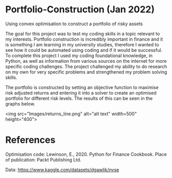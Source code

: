 # Portfolio-Construction (Jan 2022)
Using convex optimisation to construct a portfolio of risky assets

The goal for this project was to test my coding skills in a topic relevant to my interests. Portfolio construction is incredibly important in finance and it is something I am learning in my university studies, therefore I wanted to see how it could be automated using coding and if it would be successful. To complete this project I used my coding foundational knowledge, in Python, as well as information from various sources on the internet for more specific coding challenges. The project challenged my ability to do research on my own for very specific problems and strengthened my problem solving skills.

The portfolio is constructed by setting an objective function to maximise risk adjusted returns and entering it into a solver to create an optimised portfolio for different risk levels.
The results of this can be seen in the graphs below.


<img src="Images/returns_line.png" alt="alt text" width=500" height="400">



# References
Optimisation code: Lewinson, E., 2020. Python for Finance Cookbook. Place of publication: Packt Publishing Ltd.

Data: https://www.kaggle.com/datasets/dgawlik/nyse
